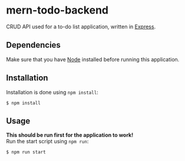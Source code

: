 # mern-todo-backend

CRUD API used for a to-do list application, written in [Express](https://expressjs.com/).

## Dependencies
Make sure that you have [Node](https://nodejs.org) installed before running this application.

## Installation
Installation is done using `npm install`:
```
$ npm install
```
## Usage
**This should be run first for the application to work!**\
Run the start script using `npm run`:
```
$ npm run start
```
